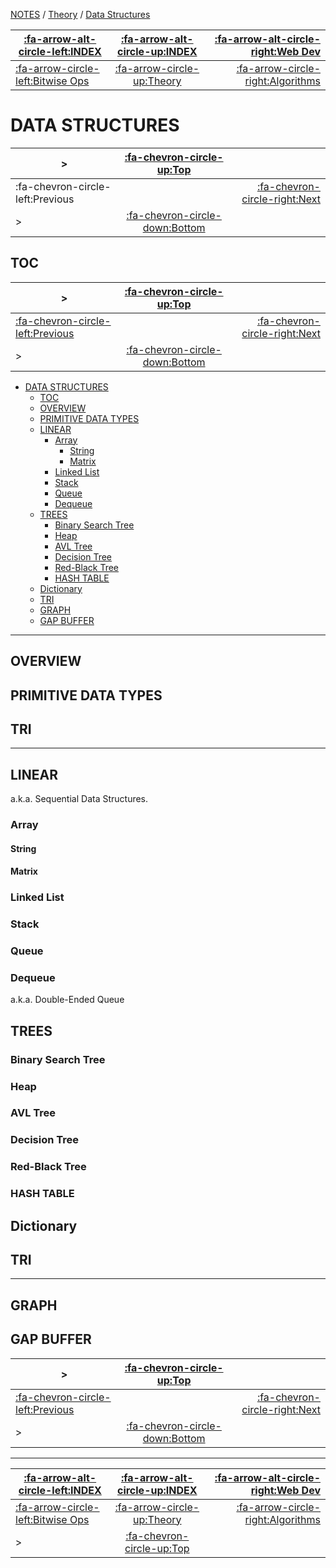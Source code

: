<nav id="top">

[NOTES](../Index.md) / [Theory](Index.md) / [Data Structures](DataStructures.md)

| [:fa-arrow-alt-circle-left:INDEX](../Index.md)            | [:fa-arrow-alt-circle-up:INDEX](../Index.md) | [:fa-arrow-alt-circle-right:Web Dev](../WebDev/Index.md) |
| --------------------------------------------------------- | :------------------------------------------: | -------------------------------------------------------: |
| [:fa-arrow-circle-left:Bitwise Ops](BitwiseOperations.md) | [:fa-arrow-circle-up:Theory](Index.md)       | [:fa-arrow-circle-right:Algorithms](Algorithms.md)       |

</nav>

# DATA STRUCTURES

<nav>

| >                                | [:fa-chevron-circle-up:Top](#top)         |                                       |
| -------------------------------- | :---------------------------------------: | ------------------------------------: |
| :fa-chevron-circle-left:Previous |                                           | [:fa-chevron-circle-right:Next](#toc) |
| >                                | [:fa-chevron-circle-down:Bottom](#bottom) |                                       |

</nav>



## TOC

<nav>

| >                                                    | [:fa-chevron-circle-up:Top](#top)         |                                    |
| ---------------------------------------------------- | :---------------------------------------: | ---------------------------------: |
| [:fa-chevron-circle-left:Previous](#data-structures) |                                           | [:fa-chevron-circle-right:Next](#) |
| >                                                    | [:fa-chevron-circle-down:Bottom](#bottom) |                                    |

</nav>

- [DATA STRUCTURES](#data-structures)
	- [TOC](#toc)
	- [OVERVIEW](#overview)
	- [PRIMITIVE DATA TYPES](#primitive-data-types)
	- [LINEAR](#linear)
		- [Array](#array)
			- [String](#string)
			- [Matrix](#matrix)
		- [Linked List](#linked-list)
		- [Stack](#stack)
		- [Queue](#queue)
		- [Dequeue](#dequeue)
	- [TREES](#trees)
		- [Binary Search Tree](#binary-search-tree)
		- [Heap](#heap)
		- [AVL Tree](#avl-tree)
		- [Decision Tree](#decision-tree)
		- [Red-Black Tree](#red-black-tree)
		- [HASH TABLE](#hash-table)
	- [Dictionary](#dictionary)
	- [TRI](#tri)
	- [GRAPH](#graph)
	- [GAP BUFFER](#gap-buffer)

---

## OVERVIEW



## PRIMITIVE DATA TYPES



## TRI



---

## LINEAR

a.k.a. Sequential Data Structures.

### Array



#### String



#### Matrix



### Linked List



### Stack



### Queue



### Dequeue

a.k.a. Double-Ended Queue




## TREES



### Binary Search Tree



### Heap



### AVL Tree



### Decision Tree



### Red-Black Tree



### HASH TABLE



## Dictionary



## TRI



---

## GRAPH



## GAP BUFFER




<nav>

| >                                        | [:fa-chevron-circle-up:Top](#top)         |                                    |
| ---------------------------------------- | :---------------------------------------: | ---------------------------------: |
| [:fa-chevron-circle-left:Previous](#toc) |                                           | [:fa-chevron-circle-right:Next](#) |
| >                                        | [:fa-chevron-circle-down:Bottom](#bottom) |                                    |

</nav>



---

<nav id="bottom">

| [:fa-arrow-alt-circle-left:INDEX](../Index.md)            | [:fa-arrow-alt-circle-up:INDEX](../Index.md) | [:fa-arrow-alt-circle-right:Web Dev](../WebDev/Index.md) |
| --------------------------------------------------------- | :------------------------------------------: | -------------------------------------------------------: |
| [:fa-arrow-circle-left:Bitwise Ops](BitwiseOperations.md) | [:fa-arrow-circle-up:Theory](Index.md)       | [:fa-arrow-circle-right:Algorithms](Algorithms.md)       |
| >                                                         | [:fa-chevron-circle-up:Top](#top)            |                                                          |

</nav>